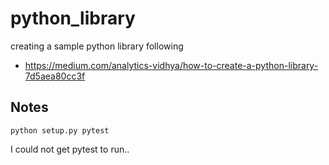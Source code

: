 # python_library
creating a sample python library following 
- https://medium.com/analytics-vidhya/how-to-create-a-python-library-7d5aea80cc3f

## Notes
    python setup.py pytest
I could not get pytest to run.. 